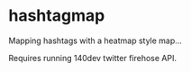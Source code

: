 hashtagmap
==========
Mapping hashtags with a heatmap style map...

Requires running 140dev twitter firehose API.
